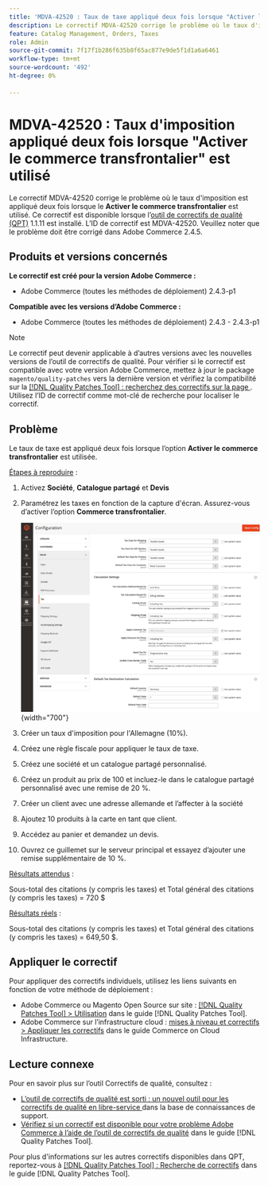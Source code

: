 ```yaml
---
title: 'MDVA-42520 : Taux de taxe appliqué deux fois lorsque "Activer le commerce transfrontalier" est utilisé'
description: Le correctif MDVA-42520 corrige le problème où le taux d'imposition est appliqué deux fois lorsque l'option **Activer le commerce transfrontalier** est utilisée. Ce correctif est disponible lorsque l’[outil de correctifs de qualité (QPT)](https://experienceleague.adobe.com/en/docs/commerce-knowledge-base/kb/announcements/commerce-announcements/magento-quality-patches-released-new-tool-to-self-serve-quality-patches) 1.1.11 est installé. L’ID de correctif est MDVA-42520. Veuillez noter que le problème doit être corrigé dans Adobe Commerce 2.4.5.
feature: Catalog Management, Orders, Taxes
role: Admin
source-git-commit: 7f17f1b286f635b8f65ac877e9de5f1d1a6a6461
workflow-type: tm+mt
source-wordcount: '492'
ht-degree: 0%

---
```


# MDVA-42520 : Taux d&#39;imposition appliqué deux fois lorsque &quot;Activer le commerce transfrontalier&quot; est utilisé

Le correctif MDVA-42520 corrige le problème où le taux d&#39;imposition est appliqué deux fois lorsque le **Activer le commerce transfrontalier** est utilisé. Ce correctif est disponible lorsque l’[outil de correctifs de qualité (QPT)](https://experienceleague.adobe.com/en/docs/commerce-knowledge-base/kb/announcements/commerce-announcements/magento-quality-patches-released-new-tool-to-self-serve-quality-patches) 1.1.11 est installé. L’ID de correctif est MDVA-42520. Veuillez noter que le problème doit être corrigé dans Adobe Commerce 2.4.5.

## Produits et versions concernés

**Le correctif est créé pour la version Adobe Commerce :**

* Adobe Commerce (toutes les méthodes de déploiement) 2.4.3-p1

**Compatible avec les versions d’Adobe Commerce :**

* Adobe Commerce (toutes les méthodes de déploiement) 2.4.3 - 2.4.3-p1

>[!NOTE]
>
>Le correctif peut devenir applicable à d’autres versions avec les nouvelles versions de l’outil de correctifs de qualité. Pour vérifier si le correctif est compatible avec votre version Adobe Commerce, mettez à jour le package `magento/quality-patches` vers la dernière version et vérifiez la compatibilité sur la [[!DNL Quality Patches Tool] : recherchez des correctifs sur la page ](https://experienceleague.adobe.com/en/docs/commerce-knowledge-base/kb/announcements/commerce-announcements/magento-quality-patches-released-new-tool-to-self-serve-quality-patches). Utilisez l’ID de correctif comme mot-clé de recherche pour localiser le correctif.

## Problème

Le taux de taxe est appliqué deux fois lorsque l’option **Activer le commerce transfrontalier** est utilisée.

<u>Étapes à reproduire</u> :

1. Activez **Société**, **Catalogue partagé** et **Devis**
1. Paramétrez les taxes en fonction de la capture d&#39;écran. Assurez-vous d’activer l’option **Commerce transfrontalier**.

   ![Paramètres de taxe](/help/assets/tools/tax_settings_1.png){width="700"}

1. Créer un taux d&#39;imposition pour l&#39;Allemagne (10%).
1. Créez une règle fiscale pour appliquer le taux de taxe.
1. Créez une société et un catalogue partagé personnalisé.
1. Créez un produit au prix de 100 et incluez-le dans le catalogue partagé personnalisé avec une remise de 20 %.
1. Créer un client avec une adresse allemande et l’affecter à la société
1. Ajoutez 10 produits à la carte en tant que client.
1. Accédez au panier et demandez un devis.
1. Ouvrez ce guillemet sur le serveur principal et essayez d’ajouter une remise supplémentaire de 10 %.

<u>Résultats attendus</u> :

Sous-total des citations (y compris les taxes) et Total général des citations (y compris les taxes) = 720 $

<u>Résultats réels</u> :

Sous-total des citations (y compris les taxes) et Total général des citations (y compris les taxes) = 649,50 $.

## Appliquer le correctif

Pour appliquer des correctifs individuels, utilisez les liens suivants en fonction de votre méthode de déploiement :

* Adobe Commerce ou Magento Open Source sur site : [[!DNL Quality Patches Tool] > Utilisation](/help/tools/quality-patches-tool/usage.md) dans le guide [!DNL Quality Patches Tool].
* Adobe Commerce sur l’infrastructure cloud : [mises à niveau et correctifs > Appliquer les correctifs](https://experienceleague.adobe.com/docs/commerce-cloud-service/user-guide/develop/upgrade/apply-patches.html) dans le guide Commerce on Cloud Infrastructure.

## Lecture connexe

Pour en savoir plus sur l’outil Correctifs de qualité, consultez :

* [ L’outil de correctifs de qualité est sorti : un nouvel outil pour les correctifs de qualité en libre-service ](https://experienceleague.adobe.com/en/docs/commerce-knowledge-base/kb/announcements/commerce-announcements/magento-quality-patches-released-new-tool-to-self-serve-quality-patches) dans la base de connaissances de support.
* [Vérifiez si un correctif est disponible pour votre problème Adobe Commerce à l’aide de l’outil de correctifs de qualité](/help/tools/quality-patches-tool/patches-available-in-qpt/check-patch-for-magento-issue-with-magento-quality-patches.md) dans le guide [!DNL Quality Patches Tool].

Pour plus d&#39;informations sur les autres correctifs disponibles dans QPT, reportez-vous à [[!DNL Quality Patches Tool] : Recherche de correctifs](https://experienceleague.adobe.com/tools/commerce-quality-patches/index.html) dans le guide [!DNL Quality Patches Tool].
